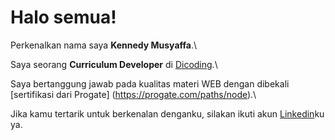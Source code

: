 # Halo semua! 

Perkenalkan nama saya **Kennedy Musyaffa**.\

Saya seorang **Curriculum Developer** di [Dicoding](https://www.dicoding.com/).\

Saya bertanggung jawab pada kualitas materi WEB dengan dibekali [sertifikasi dari Progate]
(https://progate.com/paths/node).\

Jika kamu tertarik untuk berkenalan denganku, silakan ikuti akun [Linkedin](https://www.linkedin.com/in/kennedy-musyaffa-28b552231/)ku ya.

